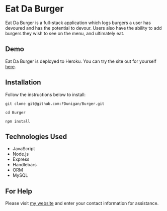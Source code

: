 # Eat Da Burger
Eat Da Burger is a full-stack application which logs burgers a user has devoured and has the potential to devour. Users also have the ability to add burgers they wish to see on the menu, and ultimately eat. 

## Demo
Eat Da Burger is deployed to Heroku. You can try the site out for yourself [here]().

## Installation
Follow the instructions below to install:

`git clone git@github.com:FDunigan/Burger.git`

`cd Burger`

`npm install`

## Technologies Used 
- JavaScript
- Node.js
- Express
- Handlebars
- ORM
- MySQL

## For Help
Please visit [my website](https://fdunigan.github.io/) and enter your contact information for assistance. 
